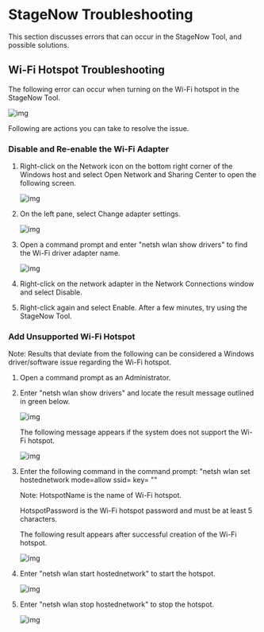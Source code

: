 # StageNow Troubleshooting

This section discusses errors that can occur in the StageNow Tool, and possible solutions. 

## Wi-Fi Hotspot Troubleshooting
The following error can occur when turning on the Wi-Fi hotspot in the StageNow Tool. 
 
![img](images/TroubleWifi_Error.jpg)

Following are actions you can take to resolve the issue.

### Disable and Re-enable the Wi-Fi Adapter

1. Right-click on the Network icon on the bottom right corner of the Windows host and select Open Network and Sharing Center to open the following screen.

   ![img](images/TroubleWifi_NWSharingCenter.jpg)

2. On the left pane, select Change adapter settings.

   ![img](images/TroubleWifi_ChangeSettings.jpg)

3. Open a command prompt and enter "netsh wlan show drivers" to find the Wi-Fi driver adapter name.

   ![img](images/TroubleWifi_CommandPrompt.jpg)

4. Right-click on the network adapter in the Network Connections window and select Disable. 

5. Right-click again and select Enable. After a few minutes, try using the StageNow Tool.


### Add Unsupported Wi-Fi Hotspot


   Note: Results that deviate from the following can be considered a Windows driver/software issue regarding the Wi-Fi hotspot. 


1. Open a command prompt as an Administrator.

2. Enter "netsh wlan show drivers" and locate the result message outlined in green below.

   ![img](images/TroubleWifi_ShowDrivers.jpg)

   The following message appears if the system does not support the Wi-Fi hotspot.

   ![img](images/TroubleWifi_NoHotspotMessage.jpg)

3. Enter the following command in the command prompt: 
"netsh wlan set hostednetwork mode=allow ssid=<HotspotName> key= <HotspotPassword>""

   Note: HotspotName is the name of Wi-Fi hotspot.

   HotspotPassword is the Wi-Fi hotspot password and must be at least 5 characters.

   The following result appears after successful creation of the Wi-Fi hotspot.
 
   ![img](images/TroubleWifi_HotspotCreateMessage.jpg)

4. Enter "netsh wlan start hostednetwork" to start the hotspot. 
 
   ![img](images/TroubleWifi_StartHotspot.jpg)

5. Enter "netsh wlan stop hostednetwork" to stop the hotspot. 
 
   ![img](images/TroubleWifi_StopHotspot.jpg)
